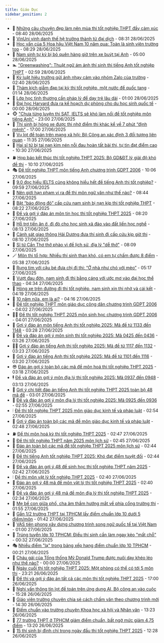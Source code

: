 ```yaml
---
title: Giáo Dục
sidebar_position: 2
---
```


<!-- dantri-giao-duc:START -->
- 🤡 [Những câu chuyện đẹp làm nên mùa thi tốt nghiệp THPT đầy cảm xúc](https://dantri.com.vn/giao-duc/nhung-cau-chuyen-dep-lam-nen-mua-thi-tot-nghiep-thpt-day-cam-xuc-20250628153444250.htm) - 08:40 28/06/2025
- 🗽 [VinUni vinh danh thế hệ trưởng thành từ đại dịch](https://dantri.com.vn/giao-duc/vinuni-vinh-danh-the-he-truong-thanh-tu-dai-dich-20250628152404421.htm) - 08:31 28/06/2025
- 🚦 [Học vấn của 5 Hoa hậu Việt Nam 10 năm qua: Toàn là sinh viên trường top](https://dantri.com.vn/giao-duc/hoc-van-cua-5-hoa-hau-viet-nam-10-nam-qua-toan-la-sinh-vien-truong-top-20250628142701821.htm) - 08:29 28/06/2025
- 🌋 [Nam sinh tự kỷ bị bỏ quên hàng giờ trên xe buýt tại Anh](https://dantri.com.vn/giao-duc/nam-sinh-tu-ky-bi-bo-quen-hang-gio-tren-xe-buyt-tai-anh-20250627185655458.htm) - 05:00 28/06/2025
- 🏊 [&quot;Greenwashing&quot;: Thuật ngữ ám ảnh thí sinh thi tiếng Anh tốt nghiệp THPT](https://dantri.com.vn/giao-duc/greenwashing-thuat-ngu-am-anh-thi-sinh-thi-tieng-anh-tot-nghiep-thpt-20250628092318851.htm) - 02:59 28/06/2025
- 🎃 [Kỷ luật hiệu trưởng gửi ảnh nhạy cảm vào nhóm Zalo của trường](https://dantri.com.vn/giao-duc/ky-luat-hieu-truong-gui-anh-nhay-cam-vao-nhom-zalo-cua-truong-20250628092429718.htm) - 02:40 28/06/2025
- 💄 [Thảm kịch giẫm đạp tại kỳ thi tốt nghiệp, một nước để quốc tang](https://dantri.com.vn/giao-duc/tham-kich-giam-dap-tai-ky-thi-tot-nghiep-mot-nuoc-de-quoc-tang-20250628075743945.htm) - 01:14 28/06/2025
- 🦅 [Lớp học tình thương cần pháp lý để dạy trẻ lâu dài](https://dantri.com.vn/giao-duc/lop-hoc-tinh-thuong-can-phap-ly-de-day-tre-lau-dai-20250627192510477.htm) - 01:00 28/06/2025
- 🚦 [Đại học Harvard đưa ra kế hoạch dự phòng cho du học sinh quốc tế](https://dantri.com.vn/giao-duc/dai-hoc-harvard-dua-ra-ke-hoach-du-phong-cho-du-hoc-sinh-quoc-te-20250627141617618.htm) - 00:00 28/06/2025
- 🐵 [&quot;Chưa từng luyện thi SAT, IELTS sẽ khó làm nổi đề tốt nghiệp môn tiếng Anh&quot;](https://dantri.com.vn/giao-duc/chua-tung-luyen-thi-sat-ielts-se-kho-lam-noi-de-tot-nghiep-mon-tieng-anh-20250628001708301.htm) - 23:00 27/06/2025
- 🐘 [Thí sinh bị hỏng xe được thi nhờ điểm thi khác kể về 7 phút “định mệnh”](https://dantri.com.vn/giao-duc/thi-sinh-bi-hong-xe-duoc-thi-nho-diem-thi-khac-ke-ve-7-phut-dinh-menh-20250627233340477.htm) - 17:00 27/06/2025
- 🦏 [Vụ lọt đề toán trên mạng xã hội: Bộ Công an xác định 3 đối tượng liên quan](https://dantri.com.vn/giao-duc/vu-lot-de-toan-tren-mang-xa-hoi-bo-cong-an-xac-dinh-3-doi-tuong-lien-quan-20250625230130062.htm) - 11:35 27/06/2025
- 💼 [Hai sĩ tử bị tai nạn kìm nén nỗi đau hoàn tất bài thi, tự tin đạt điểm cao](https://dantri.com.vn/giao-duc/hai-si-tu-bi-tai-nan-kim-nen-noi-dau-hoan-tat-bai-thi-tu-tin-dat-diem-cao-20250627170554872.htm) - 10:30 27/06/2025
- ⛽️ [Họp báo kết thúc thi tốt nghiệp THPT 2025: Bộ GD&amp;ĐT lý giải độ khó đề thi](https://dantri.com.vn/giao-duc/hop-bao-ket-thuc-thi-tot-nghiep-thpt-2025-bo-gddt-ly-giai-do-kho-de-thi-20250625231024515.htm) - 10:10 27/06/2025
- 🎭 [Đề tốt nghiệp THPT môn tiếng Anh chương trình GDPT 2006](https://dantri.com.vn/giao-duc/de-tot-nghiep-thpt-mon-tieng-anh-chuong-trinh-gdpt-2006-20250627165857368.htm) - 10:06 27/06/2025
- 🎃 [9.0 đọc hiểu IELTS cũng không hiểu hết đề tiếng Anh thi tốt nghiệp?](https://dantri.com.vn/giao-duc/90-doc-hieu-ielts-cung-khong-hieu-het-de-tieng-anh-thi-tot-nghiep-20250627164639369.htm) - 09:59 27/06/2025
- 🚀 [Nên giới hạn phạm vi ra đề thi môn ngữ văn như thế nào?](https://dantri.com.vn/giao-duc/nen-gioi-han-pham-vi-ra-de-thi-mon-ngu-van-nhu-the-nao-20250627011111641.htm) - 08:44 27/06/2025
- 👀 [Bật “báo động đỏ” cấp cứu nam sinh bị nạn kịp thi tốt nghiệp THPT](https://dantri.com.vn/giao-duc/bat-bao-dong-do-cap-cuu-nam-sinh-bi-nan-kip-thi-tot-nghiep-thpt-20250627150715265.htm) - 08:22 27/06/2025
- 🌝 [Đề và gợi ý đáp án môn tin học thi tốt nghiệp THPT 2025](https://dantri.com.vn/giao-duc/de-va-goi-y-dap-an-mon-tin-hoc-thi-tot-nghiep-thpt-2025-20250627005501126.htm) - 08:20 27/06/2025
- 🤗 [Hỗ trợ tiền ăn ở, đi đò cho học sinh xã đảo vào đất liền học nghề](https://dantri.com.vn/giao-duc/ho-tro-tien-an-o-di-do-cho-hoc-sinh-xa-dao-vao-dat-lien-hoc-nghe-20250627134737938.htm) - 08:13 27/06/2025
- 🦄 [Cảnh sát giao thông Hải Dương đưa thí sinh đi cấp cứu kịp giờ thi](https://dantri.com.vn/giao-duc/canh-sat-giao-thong-hai-duong-dua-thi-sinh-di-cap-cuu-kip-gio-thi-20250627130435326.htm) - 08:10 27/06/2025
- 🦍 [Sĩ tử Cần Thơ thở phào vì đề lịch sử, địa lý &quot;dễ thở&quot;](https://dantri.com.vn/giao-duc/si-tu-can-tho-tho-phao-vi-de-lich-su-dia-ly-de-tho-20250627115613379.htm) - 08:09 27/06/2025
- 🪄 [Môn thi tổ hợp: Nhiều thí sinh than khó, có em tự chấm được 8 điểm](https://dantri.com.vn/giao-duc/mon-thi-to-hop-nhieu-thi-sinh-than-kho-co-em-tu-cham-duoc-8-diem-20250627104621021.htm) - 05:38 27/06/2025
- 🦆 [Rụng tim với cậu bé đưa chị đi thi: “Ở nhà như chó với mèo”](https://dantri.com.vn/giao-duc/rung-tim-voi-cau-be-dua-chi-di-thi-o-nha-nhu-cho-voi-meo-20250627120637662.htm) - 05:17 27/06/2025
- 🚀 [Vượt đau đớn, nam sinh đi thi bằng cáng với ước mơ vào đại học thể thao](https://dantri.com.vn/giao-duc/vuot-dau-don-nam-sinh-di-thi-bang-cang-voi-uoc-mo-vao-dai-hoc-the-thao-20250627111833911.htm) - 04:34 27/06/2025
- 🦒 [Hỏng xe trên đường đi thi tốt nghiệp, nam sinh xin thi nhờ và cái kết](https://dantri.com.vn/giao-duc/hong-xe-tren-duong-di-thi-tot-nghiep-nam-sinh-xin-thi-nho-va-cai-ket-20250627111534511.htm) - 04:19 27/06/2025
- 🤡 [10 năm nữa, em là ai?](https://dantri.com.vn/giao-duc/10-nam-nua-em-la-ai-20250627095728270.htm) - 04:16 27/06/2025
- 🤔 [Đề tốt nghiệp THPT môn giáo dục công dân chương trình GDPT 2006](https://dantri.com.vn/giao-duc/de-tot-nghiep-thpt-mon-giao-duc-cong-dan-chuong-trinh-gdpt-2006-20250627081941449.htm) - 04:02 27/06/2025
- 🧑‍💻 [Đề thi tốt nghiệp THPT 2025 môn sinh học chương trình GDPT 2006](https://dantri.com.vn/giao-duc/de-thi-tot-nghiep-thpt-2025-mon-sinh-hoc-chuong-trinh-gdpt-2006-20250627081631049.htm) - 04:01 27/06/2025
- 🤡 [Gợi ý đáp án môn tiếng Anh thi tốt nghiệp 2025: Mã đề từ 1133 đến 1148](https://dantri.com.vn/giao-duc/goi-y-dap-an-mon-tieng-anh-thi-tot-nghiep-2025-ma-de-tu-1133-den-1148-20250627000151121.htm) - 03:28 27/06/2025
- 🧠 [Đề và đáp án gợi ý môn sinh thi tốt nghiệp 2025: Mã 0425 đến 0436](https://dantri.com.vn/giao-duc/de-va-dap-an-goi-y-mon-sinh-thi-tot-nghiep-2025-ma-0425-den-0436-20250627102201576.htm) - 03:26 27/06/2025
- 🧑‍💻 [Gợi ý đáp án tiếng Anh thi tốt nghiệp 2025: Mã đề từ 1117 đến 1132](https://dantri.com.vn/giao-duc/goi-y-dap-an-tieng-anh-thi-tot-nghiep-2025-ma-de-tu-1117-den-1132-20250626235542372.htm) - 03:23 27/06/2025
- 🧠 [Gợi ý đáp án tiếng Anh thi tốt nghiệp 2025: Mã đề từ 1101 đến 1116](https://dantri.com.vn/giao-duc/goi-y-dap-an-tieng-anh-thi-tot-nghiep-2025-ma-de-tu-1101-den-1116-20250627000929397.htm) - 03:20 27/06/2025
- 😎 [Đáp án gợi ý toàn bộ các mã đề môn hoá thi tốt nghiệp THPT 2025](https://dantri.com.vn/giao-duc/dap-an-goi-y-toan-bo-cac-ma-de-mon-hoa-thi-tot-nghiep-thpt-2025-20250627082128405.htm) - 03:18 27/06/2025
- 🕴 [Đề và đáp án gợi ý môn địa lý thi tốt nghiệp 2025: Mã 0937 đến 0948](https://dantri.com.vn/giao-duc/de-va-dap-an-goi-y-mon-dia-ly-thi-tot-nghiep-2025-ma-0937-den-0948-20250627100903520.htm) - 03:13 27/06/2025
- 🧠 [Gợi ý chi tiết đáp án tiếng Anh thi tốt nghiệp THPT 2025 toàn bộ 48 mã đề](https://dantri.com.vn/giao-duc/goi-y-chi-tiet-dap-an-tieng-anh-thi-tot-nghiep-thpt-2025-toan-bo-48-ma-de-20250627002245093.htm) - 03:01 27/06/2025
- 🚀 [Đề và đáp án gợi ý môn địa lý thi tốt nghiệp 2025: Mã 0925 đến 0936](https://dantri.com.vn/giao-duc/de-va-dap-an-goi-y-mon-dia-ly-thi-tot-nghiep-2025-ma-0925-den-0936-20250627095150178.htm) - 02:55 27/06/2025
- 🕯 [Đề thi tốt nghiệp THPT 2025 môn giáo dục kinh tế và pháp luật](https://dantri.com.vn/giao-duc/de-thi-tot-nghiep-thpt-2025-mon-giao-duc-kinh-te-va-phap-luat-20250626185207269.htm) - 02:54 27/06/2025
- 🧰 [Gợi ý đáp án toàn bộ các mã đề môn giáo dục kinh tế và pháp luật](https://dantri.com.vn/giao-duc/goi-y-dap-an-toan-bo-cac-ma-de-mon-giao-duc-kinh-te-va-phap-luat-20250626210937193.htm) - 02:48 27/06/2025
- ⛽️ [Đề thi môn hoá kỳ thi tốt nghiệp THPT 2025](https://dantri.com.vn/giao-duc/de-thi-mon-hoa-ky-thi-tot-nghiep-thpt-2025-20250627063437508.htm) - 02:47 27/06/2025
- 🤖 [Đề thi tốt nghiệp THPT năm 2025 môn lịch sử](https://dantri.com.vn/giao-duc/de-thi-tot-nghiep-thpt-nam-2025-mon-lich-su-20250626212807023.htm) - 02:45 27/06/2025
- 🦍 [Đáp án toàn bộ các mã đề tốt nghiệp THPT 2025 môn lịch sử](https://dantri.com.vn/giao-duc/dap-an-toan-bo-cac-ma-de-tot-nghiep-thpt-2025-mon-lich-su-20250626214809109.htm) - 02:44 27/06/2025
- 🐘 [Đề thi tiếng Anh tốt nghiệp THPT 2025: Khó đạt điểm tuyệt đối](https://dantri.com.vn/giao-duc/de-thi-tieng-anh-tot-nghiep-thpt-2025-kho-dat-diem-tuyet-doi-20250627003910868.htm) - 02:44 27/06/2025
- 🌊 [Đề và đáp án gợi ý 48 đề sinh học thi tốt nghiệp THPT năm 2025](https://dantri.com.vn/giao-duc/de-va-dap-an-goi-y-48-de-sinh-hoc-thi-tot-nghiep-thpt-nam-2025-20250627094006392.htm) - 02:42 27/06/2025
- 🕯 [Đề thi môn vật lý tốt nghiệp THPT 2025](https://dantri.com.vn/giao-duc/de-thi-mon-vat-ly-tot-nghiep-thpt-2025-20250625225240594.htm) - 02:40 27/06/2025
- 🐎 [Đáp án gợi ý 48 mã đề môn vật lý thi tốt nghiệp THPT 2025](https://dantri.com.vn/giao-duc/dap-an-goi-y-48-ma-de-mon-vat-ly-thi-tot-nghiep-thpt-2025-20250625225705748.htm) - 02:40 27/06/2025
- 🐻 [Đề và đáp án gợi ý 48 mã đề môn địa lý thi tốt nghiệp THPT 2025](https://dantri.com.vn/giao-duc/de-va-dap-an-goi-y-48-ma-de-mon-dia-ly-thi-tot-nghiep-thpt-2025-20250627092821548.htm) - 02:34 27/06/2025
- 🐎 [Mẹ bế con giữa phố, cha âm thầm hướng mắt về phía cổng trường thi](https://dantri.com.vn/giao-duc/me-be-con-giua-pho-cha-am-tham-huong-mat-ve-phia-cong-truong-thi-20250627082444273.htm) - 01:55 27/06/2025
- 🫣 [Gần 1/2 trường THPT tại TPHCM lấy điểm chuẩn lớp 10 dưới 5 điểm/môn](https://dantri.com.vn/giao-duc/gan-12-truong-thpt-tai-tphcm-lay-diem-chuan-lop-10-duoi-5-diemmon-20250626120709542.htm) - 01:42 27/06/2025
- 🤭 [VAS tiên phong xây dựng chương trình song ngữ quốc tế tại Việt Nam](https://dantri.com.vn/giao-duc/vas-tien-phong-xay-dung-chuong-trinh-song-ngu-quoc-te-tai-viet-nam-20250626211733260.htm) - 01:00 27/06/2025
- 🥳 [Trúng tuyển lớp 10 TPHCM: Điều thí sinh cần làm ngay kẻo &quot;mất chỗ&quot;](https://dantri.com.vn/giao-duc/trung-tuyen-lop-10-tphcm-dieu-thi-sinh-can-lam-ngay-keo-mat-cho-20250627072917634.htm) - 00:32 27/06/2025
- 🎭 [Nhiều điểm &quot;lạ&quot; trong bảng xếp hạng điểm chuẩn lớp 10 TPHCM](https://dantri.com.vn/giao-duc/nhieu-diem-la-trong-bang-xep-hang-diem-chuan-lop-10-tphcm-20250626115541035.htm) - 00:21 27/06/2025
- 🥸 [Cháu gái của Tổng thống Mỹ Donald Trump được nuôi dạy khéo léo như thế nào?](https://dantri.com.vn/giao-duc/chau-gai-cua-tong-thong-my-donald-trump-duoc-nuoi-day-kheo-leo-nhu-the-nao-20250624034922370.htm) - 00:00 27/06/2025
- 🦣 [Ngày cuối thi tốt nghiệp THPT 2025: Một phòng có thể có tới 5 môn thi](https://dantri.com.vn/giao-duc/ngay-cuoi-thi-tot-nghiep-thpt-2025-mot-phong-co-the-co-toi-5-mon-thi-20250627060955142.htm) - 23:21 26/06/2025
- 🤔 [Đề thi và gợi ý đáp án tất cả các môn thi tốt nghiệp THPT 2025](https://dantri.com.vn/giao-duc/de-thi-va-goi-y-dap-an-tat-ca-cac-mon-thi-tot-nghiep-thpt-2025-20250626155828830.htm) - 17:00 26/06/2025
- 🦣 [Nghi vấn thông tin lọt đề toán trên ứng dụng AI, Bộ công an vào cuộc](https://dantri.com.vn/giao-duc/nghi-van-thong-tin-lot-de-toan-tren-ung-dung-ai-bo-cong-an-vao-cuoc-20250626220442597.htm) - 15:28 26/06/2025
- 🐲 [Giáo viên trường chuyên chia sẻ cách chấm văn theo chương trình mới](https://dantri.com.vn/giao-duc/giao-vien-truong-chuyen-chia-se-cach-cham-van-theo-chuong-trinh-moi-20250626205448466.htm) - 14:30 26/06/2025
- 🔭 [Điểm chuẩn vào trường chuyên Khoa học xã hội và Nhân văn](https://dantri.com.vn/giao-duc/diem-chuan-vao-truong-chuyen-khoa-hoc-xa-hoi-va-nhan-van-20250626201424680.htm) - 13:23 26/06/2025
- 🥷 [77 trường THPT ở TPHCM giảm điểm chuẩn, bất ngờ mức giảm 4,75 điểm](https://dantri.com.vn/giao-duc/77-truong-thpt-o-tphcm-giam-diem-chuan-bat-ngo-muc-giam-475-diem-20250626111941607.htm) - 13:20 26/06/2025
- 🎊 [15 thí sinh bị đình chỉ trong ngày đầu thi tốt nghiệp THPT 2025](https://dantri.com.vn/giao-duc/15-thi-sinh-bi-dinh-chi-trong-ngay-dau-thi-tot-nghiep-thpt-2025-20250626162433779.htm) - 12:28 26/06/2025<!-- dantri-giao-duc:END -->
